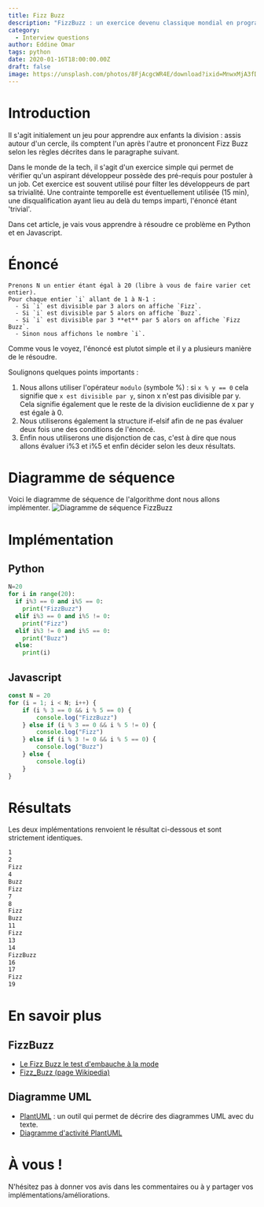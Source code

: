 ```yaml
---
title: Fizz Buzz
description: "FizzBuzz : un exercice devenu classique mondial en programmation"
category:
  - Interview questions
author: Eddine Omar
tags: python
date: 2020-01-16T18:00:00.00Z
draft: false
image: https://unsplash.com/photos/8FjAcgcWR4E/download?ixid=MnwxMjA3fDB8MXxzZWFyY2h8NHx8YnV6enxlbnwwfHx8fDE2NTk3MDI2MDU&force=true&w=640
---
```

# Introduction
Il s'agit initialement un jeu pour apprendre aux enfants la division : assis autour d'un cercle, ils comptent l'un après l'autre et prononcent Fizz Buzz selon les règles décrites dans le paragraphe suivant.

Dans le monde de la tech, il s'agit d'un exercice simple qui permet de vérifier qu'un aspirant développeur possède des pré-requis pour postuler à un job. Cet exercice est souvent utilisé pour filter les développeurs de part sa trivialité. Une contrainte temporelle est éventuellement utilisée (15 min), une disqualification ayant lieu au delà du temps imparti, l'énoncé étant 'trivial'.

Dans cet article, je vais vous apprendre à résoudre ce problème en Python et en Javascript.

# Énoncé

```
Prenons N un entier étant égal à 20 (libre à vous de faire varier cet entier).
Pour chaque entier `i` allant de 1 à N-1 :
  - Si `i` est divisible par 3 alors on affiche `Fizz`.
  - Si `i` est divisible par 5 alors on affiche `Buzz`.
  - Si `i` est divisible par 3 **et** par 5 alors on affiche `Fizz Buzz`.
  - Sinon nous affichons le nombre `i`.
```

Comme vous le voyez, l'énoncé est plutot simple et il y a plusieurs manière de le résoudre.

Soulignons quelques points importants :
 1) Nous allons utiliser l'opérateur `modulo` (symbole %) : si `x % y == 0` cela signifie que `x est divisible par y`, sinon x n'est pas divisible par y. Cela signifie également que le reste de la division euclidienne de x par y est égale à 0.
  2) Nous utiliserons également la structure if-elsif afin de ne pas évaluer deux fois une des conditions de l'énoncé.
  3) Enfin nous utiliserons une disjonction de cas, c'est à dire que nous allons évaluer i%3 et i%5 et enfin décider selon les deux résultats.

# Diagramme de séquence
Voici le diagramme de séquence de l'algorithme dont nous allons implémenter.
![Diagramme de séquence FizzBuzz](/uploads/FizzBuzz.png  "Title")
# Implémentation
## Python
```python
N=20
for i in range(20):
  if i%3 == 0 and i%5 == 0:
    print("FizzBuzz")
  elif i%3 == 0 and i%5 != 0:
    print("Fizz")
  elif i%3 != 0 and i%5 == 0:
    print("Buzz")
  else:
    print(i)
```
## Javascript
```js
const N = 20
for (i = 1; i < N; i++) {
    if (i % 3 == 0 && i % 5 == 0) {
        console.log("FizzBuzz")
    } else if (i % 3 == 0 && i % 5 != 0) {
        console.log("Fizz")
    } else if (i % 3 != 0 && i % 5 == 0) {
        console.log("Buzz")
    } else {
        console.log(i)
    }
}
```
# Résultats
Les deux implémentations renvoient le résultat ci-dessous et sont strictement identiques.

```sh
1
2
Fizz
4
Buzz
Fizz
7
8
Fizz
Buzz
11
Fizz
13
14
FizzBuzz
16
17
Fizz
19
```


# En savoir plus
## FizzBuzz
* [Le Fizz Buzz le test d'embauche à la mode](https://nouvelle-techno.fr/actualites/le-fizz-buzz-le-test-dembauche-a-la-mode)
* [Fizz_Buzz (page Wikipedia)](https://www.wikiwand.com/en/Fizz_buzz)

## Diagramme UML
* [PlantUML](https://plantuml.com/) : un outil qui permet de décrire des diagrammes UML avec du texte.
* [Diagramme d'activité PlantUML](https://plantuml.com/activity-diagram-beta)

# À vous !

N'hésitez pas à donner vos avis dans les commentaires ou à y partager vos implémentations/améliorations.

